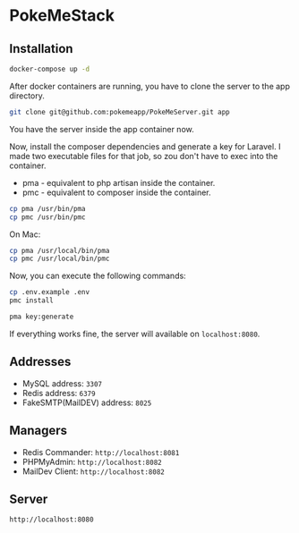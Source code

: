 # PokeMeStack

## Installation

```bash
docker-compose up -d
```

After docker containers are running, you have to clone the server to the app directory.
```bash
git clone git@github.com:pokemeapp/PokeMeServer.git app
```

You have the server inside the app container now. 

Now, install the composer dependencies and generate a key for Laravel.
I made two executable files for that job, so zou don't have to exec into the container.

* pma - equivalent to php artisan inside the container.
* pmc - equivalent to composer inside the container.

```bash
cp pma /usr/bin/pma
cp pmc /usr/bin/pmc
```

On Mac:
```bash
cp pma /usr/local/bin/pma
cp pmc /usr/local/bin/pmc
```

Now, you can execute the following commands:
```bash
cp .env.example .env
pmc install
```
```bash
pma key:generate
```

If everything works fine, the server will available on `localhost:8080`.



## Addresses
* MySQL address: `3307`
* Redis address: `6379`
* FakeSMTP(MailDEV) address: `8025`

## Managers
* Redis Commander: `http://localhost:8081`
* PHPMyAdmin: `http://localhost:8082`
* MailDev Client: `http://localhost:8082`

## Server
`http://localhost:8080`
